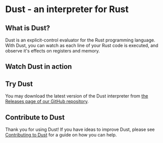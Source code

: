 # Dust - an interpreter for Rust

## What is Dust?

Dust is an explicit-control evaluator for the Rust programming language. With Dust, you can watch as each line of your Rust code is executed, and observe it's effects on registers and memory. 

## Watch Dust in action

## Try Dust

You may download the latest version of the Dust interpreter from [the Releases page of our GitHub repository](https://github.com/cs-dust/dust-interpreter/releases). 

## Contribute to Dust

Thank you for using Dust! If you have ideas to improve Dust, please see [Contributing to Dust](contributing.md) for a guide on how you can help. 
